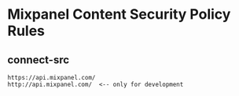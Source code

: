 # Mixpanel Content Security Policy Rules

## connect-src
```
https://api.mixpanel.com/
http://api.mixpanel.com/  <-- only for development
```
